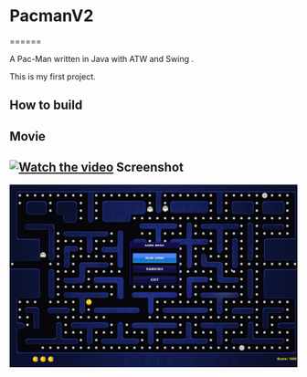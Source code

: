 # PacmanV2
======

A Pac-Man written in Java with ATW and Swing .

This is my first project.

How to build
------------

Movie
--------

[![Watch the video](https://im3.ezgif.com/tmp/ezgif-3-2d99b7276aa6.gif)](https://www.youtube.com/watch?v=w90XKe0dJ6Y)
Screenshot
----------
![screenshot](pacman2.jpg)
